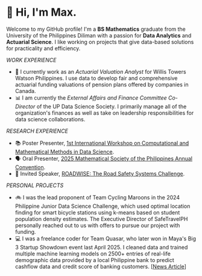 # 👋 Hi, I'm Max.

Welcome to my GitHub profile! I'm a **BS Mathematics** graduate from the University of the Philippines Diliman with a passion for **Data Analytics** and **Actuarial Science**. I like working on projects that give data-based solutions for practicality and efficiency.

_WORK EXPERIENCE_
* 💼 I currently work as an _Actuarial Valuation Analyst_ for Willis Towers Watson Philippines. I use data to develop fair and comprehensive actuarial funding valuations of pension plans offered by companies in Canada.
* 📊 I am currently the _External Affairs and Finance Committee Co-Director_ of the UP Data Science Society. I primarily manage all of the organization's finances as well as take on leadership responsibilities for data science collaborations.

_RESEARCH EXPERIENCE_
* 📚 Poster Presenter, [1st International Workshop on Computational and Mathematical Methods in Data Science](https://www.facebook.com/IMathUPD/posts/2025-international-workshop-on-computational-and-mathematical-methods-in-data-sc/1161514155982439/).
* 🗣️ Oral Presenter, [2025 Mathematical Society of the Philippines Annual Convention](https://www.mathsociety.ph/).
* 🎤 Invited Speaker, [ROADWISE: The Road Safety Systems Challenge](https://www.facebook.com/p/RoadWise-Safe-Systems-Challenge-Philippines-61576205827063/).

_PERSONAL PROJECTS_
* 🚲 I was the lead proponent of Team Cycling Maroons in the 2024 Philippine Junior Data Science Challenge, which used optimal location finding for smart bicycle stations using k-means based on student population density estimates. The Executive Director of SafeTravelPH personally reached out to us with offers to pursue our project with funding.
* 💻 I was a freelance coder for Team Quasar, who later won in Maya's Big 3 Startup Showdown event last April 2025. I cleaned data and trained multiple machine learning models on 2500+ entries of real-life demographic data provided by a local Philippine bank to predict cashflow data and credit score of banking customers. [[News Article](https://manilastandard.net/tech/314584265/maya-champions-young-innovators-at-the-big-3-startup-showdown.html)]
